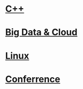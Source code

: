 # [C++](https://github.com/DevStarSJ/Study/wiki/Cpp)

# [Big Data & Cloud](https://github.com/DevStarSJ/Study/tree/master/Blog/BigData)

# [Linux](https://github.com/icysword/Study/wiki/Linux)

# [Conferrence](https://github.com/icysword/Study/wiki/Conferrence)
